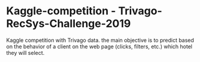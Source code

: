 # Kaggle-competition - Trivago-RecSys-Challenge-2019
Kaggle competition with Trivago data. the main objective is to predict based on the behavior of a client on the web page (clicks, filters, etc.) which hotel they will select.
